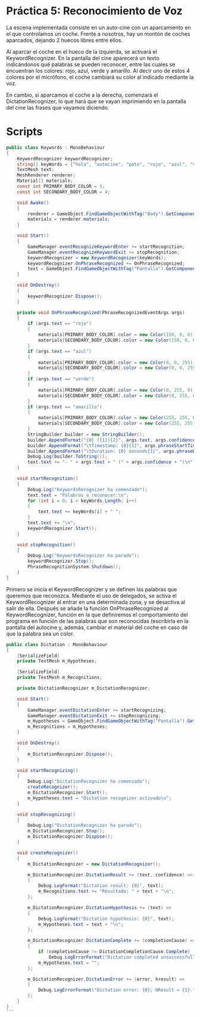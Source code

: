 # Práctica 5: Reconocimiento de Voz

La escena implementada consiste en un auto-cine con un aparcamiento en el que controlamos un coche. Frente a nosotros, hay un montón de coches aparcados, dejando 2 huecos libres entre ellos.

Al aparcar el coche en el hueco de la izquierda, se activará el KeywordRecognizer. En la pantalla del cine aparecerá un texto indicándonos qué palabras se pueden reconocer, entre las cuales se encuentran los colores: rojo, azul, verde y amarillo. Al decir uno de estos 4 colores por el micrófono, el coche cambiará su color al indicado mediante la voz.

En cambio, si aparcamos el coche a la derecha, comenzará el DictationRecognizer, lo que hará que se vayan imprimiendo en la pantalla del cine las frases que vayamos diciendo.

# Scripts

```c#
public class Keywords : MonoBehaviour
{
    KeywordRecognizer keywordRecognizer;
    string[] keyWords = {"hola", "autocine", "pato", "rojo", "azul", "verde", "amarillo"};
    TextMesh text;
    MeshRenderer renderer;
    Material[] materials;
    const int PRIMARY_BODY_COLOR = 5;
    const int SECONDARY_BODY_COLOR = 4; 

    void Awake()
    {
        renderer = GameObject.FindGameObjectWithTag("Body").GetComponent<MeshRenderer>();
        materials = renderer.materials;
    }

    void Start()
    {
        GameManager.eventRecognizeKeywordEnter += startRecognition;
        GameManager.eventRecognizeKeywordExit += stopRecognition;
        keywordRecognizer = new KeywordRecognizer(keyWords);
        keywordRecognizer.OnPhraseRecognized += OnPhraseRecognized;
        text = GameObject.FindGameObjectWithTag("Pantalla").GetComponent<TextMesh>();
    }

    void OnDestroy()
    {
        keywordRecognizer.Dispose();
    }

    private void OnPhraseRecognized(PhraseRecognizedEventArgs args)
    {
        if (args.text == "rojo")
        {
            materials[PRIMARY_BODY_COLOR].color = new Color(150, 0, 0);
            materials[SECONDARY_BODY_COLOR].color = new Color(150, 0, 0);
        }
        if (args.text == "azul")
        {
            materials[PRIMARY_BODY_COLOR].color = new Color(0, 0, 255);
            materials[SECONDARY_BODY_COLOR].color = new Color(0, 0, 255);
        }
        if (args.text == "verde")
        {
            materials[PRIMARY_BODY_COLOR].color = new Color(0, 255, 0);
            materials[SECONDARY_BODY_COLOR].color = new Color(0, 255, 0);
        }
        if (args.text == "amarillo")
        {
            materials[PRIMARY_BODY_COLOR].color = new Color(255, 255, 0);
            materials[SECONDARY_BODY_COLOR].color = new Color(255, 255, 0);
        }
        StringBuilder builder = new StringBuilder();
        builder.AppendFormat("{0} ({1}){2}", args.text, args.confidence, Environment.NewLine);
        builder.AppendFormat("\tTimestamp: {0}{1}", args.phraseStartTime, Environment.NewLine);
        builder.AppendFormat("\tDuration: {0} seconds{1}", args.phraseDuration.TotalSeconds, Environment.NewLine);
        Debug.Log(builder.ToString());
        text.text += "- " + args.text + " (" + args.confidence + ")\n";
    }

    void startRecognition()
    {
        Debug.Log("KeywordsRecognizer ha comenzado");
        text.text = "Palabras a reconocer:\n";
        for (int i = 0; i < keyWords.Length; i++)
        {
            text.text += keyWords[i] + " "; 
        }
        text.text += "\n";
        keywordRecognizer.Start();
    }

    void stopRecognition()
    {   
        Debug.Log("KeywordsRecognizer ha parado");
        keywordRecognizer.Stop();
        PhraseRecognitionSystem.Shutdown();
    }
}
```

Primero se inicia el KeywordRecognizer y se definen las palabras que queremos que reconozca. Mediante el uso de delegados, se activa el KeywordRecognizer al entrar en una determinada zona, y se desactiva al salir de ella. Después se añade la función OnPhraseRecognized al KeywordRecognizer, función en la que definiremos el comportamiento del programa en función de las palabras que son reconocidas (escribirla en la pantalla del autocine y, además, cambiar el material del coche en caso de que la palabra sea un color.

````c#
public class Dictation : MonoBehaviour
{
    [SerializeField]
    private TextMesh m_Hypotheses;

    [SerializeField]
    private TextMesh m_Recognitions;

    private DictationRecognizer m_DictationRecognizer;

    void Start()
    {
        GameManager.eventDictationEnter += startRecognizing;
        GameManager.eventDictationExit += stopRecognizing;
        m_Hypotheses = GameObject.FindGameObjectWithTag("Pantalla").GetComponent<TextMesh>();
        m_Recognitions = m_Hypotheses;
    }

    void OnDestroy()
    {
        m_DictationRecognizer.Dispose();
    }

    void startRecognizing()
    {
        Debug.Log("DictationRecognizer ha comenzado");
        createRecognizer();
        m_DictationRecognizer.Start();
        m_Hypotheses.text = "Dictation recognizer activado\n";
    }

    void stopRecognizing()
    {
        Debug.Log("DictationRecognizer ha parado");
        m_DictationRecognizer.Stop();
        m_DictationRecognizer.Dispose();
    }

    void createRecognizer()
    {
        m_DictationRecognizer = new DictationRecognizer();

        m_DictationRecognizer.DictationResult += (text, confidence) =>
        {
            Debug.LogFormat("Dictation result: {0}", text);
            m_Recognitions.text += "Resultado: " + text + "\n";
        };

        m_DictationRecognizer.DictationHypothesis += (text) =>
        {
            Debug.LogFormat("Dictation hypothesis: {0}", text);
            m_Hypotheses.text = text + "\n";
        };

        m_DictationRecognizer.DictationComplete += (completionCause) =>
        {
            if (completionCause != DictationCompletionCause.Complete)
                Debug.LogErrorFormat("Dictation completed unsuccessfully: {0}.", completionCause);
            m_Hypotheses.text = "";
        };

        m_DictationRecognizer.DictationError += (error, hresult) =>
        {
            Debug.LogErrorFormat("Dictation error: {0}; HResult = {1}.", error, hresult);
        };
    }
}
```


